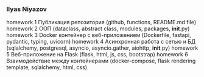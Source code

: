 ### Ilyas Niyazov

homework 1 Публикация репозитория (github, functions, README.md file)
homework 2 ООП (dataclass, abstract class, modules, packages, __init__.py)
homework 3 Docker контейнер c веб-приложением (Dockerfile, fastapi, pydantic, typing, uvicorn)
homework 4 Асинхронная работа с сетью и БД (sqlalchemy, postgresql, asyncio, asyncio.gather, aiohttp, __init__.py)
homework 5 Веб-приложение на Flask (flask, html, js, css, bootstrap)
homework 6 Взаимодействие между контейнерами (docker-compose, flask rendering template, sqlalchemy, html, css)